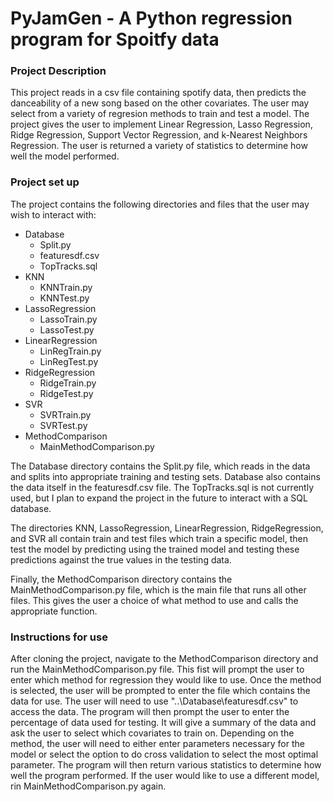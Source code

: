 # PyJamGen - A Python regression program for Spoitfy data

### Project Description
This project reads in a csv file containing spotify data, then predicts the danceability of a new song based on the other covariates. The user may select from a variety of regresion methods to train and test a model. The project gives the user to implement Linear Regression, Lasso Regression, Ridge Regression, Support Vector Regression, and k-Nearest Neighbors Regression. The user is returned a variety of statistics to determine how well the model performed. 

### Project set up
The project contains the following directories and files that the user may wish to interact with:
* Database
    * Split.py
    * featuresdf.csv
    * TopTracks.sql
* KNN
    * KNNTrain.py
    * KNNTest.py
* LassoRegression
    * LassoTrain.py
    * LassoTest.py
* LinearRegression
    * LinRegTrain.py
    * LinRegTest.py
* RidgeRegression
    * RidgeTrain.py
    * RidgeTest.py
* SVR
    * SVRTrain.py
    * SVRTest.py
* MethodComparison
    * MainMethodComparison.py

The Database directory contains the Split.py file, which reads in the data and splits into appropriate training and testing sets. Database also contains the data itself in the featuresdf.csv file. The TopTracks.sql is not currently used, but I plan to expand the project in the future to interact with a SQL database. 

The directories KNN, LassoRegression, LinearRegression, RidgeRegression, and SVR all contain train and test files which train a specific model, then test the model by predicting using the trained model and testing these predictions against the true values in the testing data. 

Finally, the MethodComparison directory contains the MainMethodComparison.py file, which is the main file that runs all other files. This gives the user a choice of what method to use and calls the appropriate function.

### Instructions for use
After cloning the project, navigate to the MethodComparison directory and run the MainMethodComparison.py file. This fist will prompt the user to enter which method for regression they would like to use. Once the method is selected, the user will be prompted to enter the file which contains the data for use. The user will need to use "..\Database\featuresdf.csv" to access the data. The program will then prompt the user to enter the percentage of data used for testing. It will give a summary of the data and ask the user to select which covariates to train on. Depending on the method, the user will need to either enter parameters necessary for the model or select the option to do cross validation to select the most optimal parameter. The program will then return various statistics to determine how well the program performed. If the user would like to use a different model, rin MainMethodComparison.py again. 

